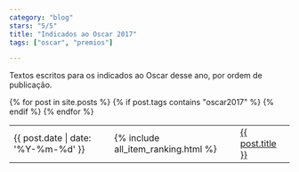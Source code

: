 ```yaml
---
category: "blog"
stars: "5/5"
title: "Indicados ao Oscar 2017"
tags: ["oscar", "premios"]

---
```

Textos escritos para os indicados ao Oscar desse ano, por ordem de publicação.

<table>
{% for post in site.posts %}
{% if post.tags contains "oscar2017" %}
<tr><td>{{ post.date | date: '%Y-%m-%d' }}</td><td>{% include all_item_ranking.html %}</td><td><a href="{{ post.url }}">{{ post.title }}</a></td></tr>
{% endif %}
{% endfor %}
</table>
